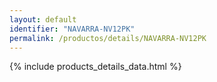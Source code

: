 ```yaml
---
layout: default
identifier: "NAVARRA-NV12PK"
permalink: /productos/details/NAVARRA-NV12PK
---
```


{% include products_details_data.html %}
